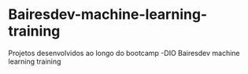 # Bairesdev-machine-learning-training
Projetos desenvolvidos ao longo do bootcamp -DIO Bairesdev machine learning training
